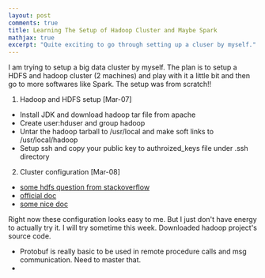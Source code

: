 ```yaml
---
layout: post
comments: true
title: Learning The Setup of Hadoop Cluster and Maybe Spark
mathjax: true
excerpt: "Quite exciting to go through setting up a cluser by myself."
---
```

I am trying to setup a big data cluster by myself. The plan is to setup a HDFS and hadoop cluster (2 machines) and play with it a little bit and then go to more softwares like Spark. The setup was from scratch!!

1. Hadoop and HDFS setup [Mar-07]
 - Install JDK and download hadoop tar file from apache
 - Create user:hduser and group hadoop
 - Untar the hadoop tarball to /usr/local and make soft links to /usr/local/hadoop
 - Setup ssh and copy your public key to authroized_keys file under .ssh directory

2. Cluster configuration [Mar-08]
 - [some hdfs question from stackoverflow](http://stackoverflow.com/questions/22565200/where-hdfs-stores-data)
 - [official doc ](https://hadoop.apache.org/docs/stable/hadoop-project-dist/hadoop-common/ClusterSetup.html)
 - [some nice doc](https://www.systutorials.com/239637/hadoop-installation-tutorial-hadoop-2-x/)

Right now these configuration looks easy to me. But I just don't have energy to actually try it. I will try sometime this week.
Downloaded hadoop project's source code.
 - Protobuf is really basic to be used in remote procedure calls and msg communication. Need to master that.
 -
